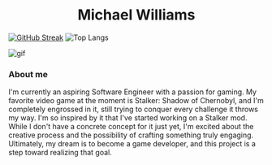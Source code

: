 <center>
   <h1>Michael Williams</h1> 
</center>

[![GitHub Streak](https://streak-stats.demolab.com?user=Michaelw746&theme=dark)](https://git.io/streak-stats) ![Top Langs](https://github-readme-stats.vercel.app/api/top-langs/?username=Michaelw746&hide_progress=true)

![gif](https://tenor.com/view/stalker-gif-22322541)

### About me 
I'm currently an aspiring Software Engineer with a passion for gaming. My favorite video game at the moment is Stalker: Shadow of Chernobyl, and I'm completely engrossed in it, still trying to conquer every challenge it throws my way. I'm so inspired by it that I've started working on a Stalker mod. While I don't have a concrete concept for it just yet, I'm excited about the creative process and the possibility of crafting something truly engaging. Ultimately, my dream is to become a game developer, and this project is a step toward realizing that goal.
